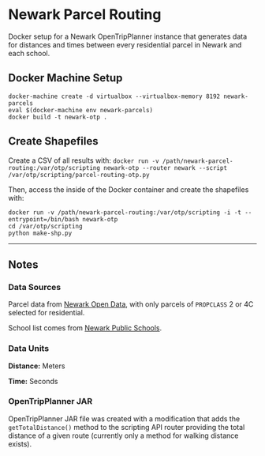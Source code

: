 # Newark Parcel Routing
Docker setup for a Newark OpenTripPlanner instance that generates data for distances
and times between every residential parcel in Newark and each school.

## Docker Machine Setup
```
docker-machine create -d virtualbox --virtualbox-memory 8192 newark-parcels
eval $(docker-machine env newark-parcels)
docker build -t newark-otp .
```

## Create Shapefiles
Create a CSV of all results with:
`docker run -v /path/newark-parcel-routing:/var/otp/scripting newark-otp --router newark --script /var/otp/scripting/parcel-routing-otp.py`

Then, access the inside of the Docker container and create the shapefiles with:
```
docker run -v /path/newark-parcel-routing:/var/otp/scripting -i -t --entrypoint=/bin/bash newark-otp
cd /var/otp/scripting
python make-shp.py
```

---

## Notes

### Data Sources
Parcel data from [Newark Open Data](http://data.ci.newark.nj.us/dataset/parcels/resource/05698a31-49ab-4294-89a0-8df45ab7a909), with
only parcels of `PROPCLASS` 2 or 4C selected for residential.

School list comes from [Newark Public Schools](http://www.nps.k12.nj.us/schools/).

### Data Units
**Distance:** Meters

**Time:** Seconds

### OpenTripPlanner JAR
OpenTripPlanner JAR file was created with a modification that adds the `getTotalDistance()`
method to the scripting API router providing the total distance of a given route
(currently only a method for walking distance exists).
